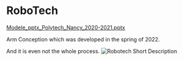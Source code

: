 # RoboTech
[Modele_pptx_Polytech_Nancy_2020-2021.pptx](https://github.com/Jokuchh/RoboTech/files/8754961/Modele_pptx_Polytech_Nancy_2020-2021.pptx)

Arm Conception which was developed in the spring of 2022.

And it is even not the whole process.
![Robotech Short Description](https://user-images.githubusercontent.com/92337987/169848222-2753a9af-ff01-45c4-a058-b2dcaaae3f28.png)
